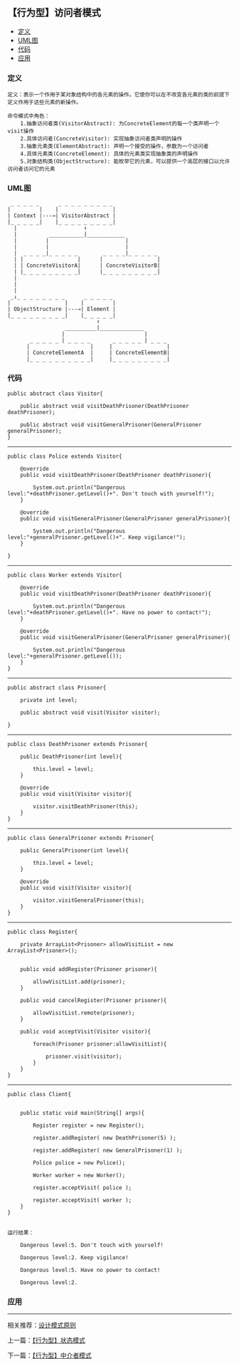 



## 【行为型】访问者模式

*   [定义](#define)
*   [UML图](#UML)
*   [代码](#code)
*   [应用](#app)




<h3 id="define">定义</h3>

    定义：表示一个作用于某对象结构中的各元素的操作。它使你可以在不改变各元素的类的前提下定义作用于这些元素的新操作。

    命令模式中角色：
        1.抽象访问者类(VisitorAbstract): 为ConcreteElement的每一个类声明一个visit操作
        2.具体访问者(ConcreteVisitor): 实现抽象访问者类声明的操作
        3.抽象元素类(ElementAbstract): 声明一个接受的操作，参数为一个访问者
        4.具体元素类(ConcreteElement): 具体的元素类实现抽象类的声明操作
        5.对象结构类(ObjectStructure): 能枚举它的元素，可以提供一个高层的接口以允许访问者访问它的元素


<h3 id="UML">UML图</h3>

     _ _ _ _ _      _ _ _ _ _ _ _ _ _
    |         |    |                 |
    | Context |---→| VisitorAbstract |
    |_ _ _ _ _|    |_ _ _ _ _ _ _ _ _|
      |                     ↑
      |          ___________|____________
      |         |                        |
      |         |                        |
      |  _ _ _ _|_ _ _ _ _        _ _ _ _|_ _ _ _ _
      | |                 |      |                 |
      | | ConcreteVisitorA|      | ConcreteVisitorB|
      | |_ _ _ _ _ _ _ _ _|      |_ _ _ _ _ _ _ _ _|
      |
      |
      |
     _↓_ _ _ _ _ _ _ _      _ _ _ _ _
    |                 |    |         |
    | ObjectStructure |---→| Element |
    |_ _ _ _ _ _ _ _ _|    |_ _ _ _ _|
                                ↑
                      __________|______________
                     |                         |
           _ _ _ _ _ | _ _ _ _       _ _ _ _ _ | _ _ _
          |                   |     |                 |
          | ConcreteElementA  |     | ConcreteElementB|
          |_ _ _ _ _ _ _ _ _ _|     |_ _ _ _ _ _ _ _ _|





<h3 id="code">代码</h3>

    public abstract class Visitor{

        public abstract void visitDeathPrisoner(DeathPrisoner deathPrisoner);

        public abstract void visitGeneralPrisoner(GeneralPrisoner generalPrisoner);
    }

***

    public class Police extends Visitor{

        @override
        public void visitDeathPrisoner(DeathPrisoner deathPrisoner){

            System.out.println("Dangerous level:"+deathPrisoner.getLevel()+". Don't touch with yourself!");
        }

        @override
        public void visitGeneralPrisoner(GeneralPrisoner generalPrisoner){

            System.out.println("Dangerous level:"+generalPrisoner.getLevel()+". Keep vigilance!");
        }

    }

***

    public class Worker extends Visitor{

        @override
        public void visitDeathPrisoner(DeathPrisoner deathPrisoner){

            System.out.println("Dangerous level:"+deathPrisoner.getLevel()+". Have no power to contact!");
        }

        @override
        public void visitGeneralPrisoner(GeneralPrisoner generalPrisoner){

            System.out.println("Dangerous level:"+generalPrisoner.getLevel());
        }
    }

***

    public abstract class Prisoner{

        private int level;

        public abstract void visit(Visitor visitor);

    }

***

    public class DeathPrisoner extends Prisoner{

        public DeathPrisoner(int level){

            this.level = level;
        }

        @override
        public void visit(Visitor visitor){

            visitor.visitDeathPrisoner(this);
        }
    }


***

    public class GeneralPrisoner extends Prisoner{

        public GeneralPrisoner(int level){

            this.level = level;
        }

        @override
        public void visit(Visitor visitor){

            visitor.visitGeneralPrisoner(this);
        }
    }



***

    public class Register{

        private ArrayList<Prisoner> allowVisitList = new ArrayList<Prisoner>();


        public void addRegister(Prisoner prisoner){

            allowVisitList.add(prisoner);
        }

        public void cancelRegister(Prisoner prisoner){

            allowVisitList.remote(prisoner);
        }

        public void acceptVisit(Visitor visitor){

            foreach(Prisoner prisoner:allowVisitList){

                prisoner.visit(visitor);
            }
        }
    }

***

    public class Client{


        public static void main(String[] args){

            Register register = new Register();

            register.addRegister( new DeathPrisoner(5) );

            register.addRegister( new GeneralPrisoner(1) );

            Police police = new Police();

            Worker worker = new Worker();

            register.acceptVisit( police );

            register.acceptVisit( worker );
        }
    }


    运行结果：

        Dangerous level:5. Don't touch with yourself!

        Dangerous level:2. Keep vigilance!

        Dangerous level:5. Have no power to contact!

        Dangerous level:2.



<h3 id="app">应用</h3>



***

相关推荐：[设计模式原则](./Principle)


上一篇：[【行为型】状态模式](./State)

下一篇：[【行为型】中介者模式](./Mediator)







